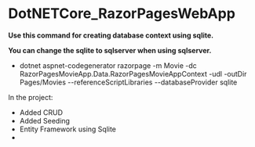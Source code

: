 # DotNETCore_RazorPagesWebApp

**Use this command for creating database context using sqlite.**

**You can change the sqlite to sqlserver when using sqlserver.**

- dotnet aspnet-codegenerator razorpage -m Movie -dc RazorPagesMovieApp.Data.RazorPagesMovieAppContext -udl -outDir Pages/Movies --referenceScriptLibraries --databaseProvider sqlite



In the project:
 - Added CRUD
 - Added Seeding
 - Entity Framework using Sqlite
 - 
